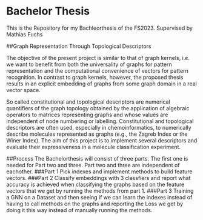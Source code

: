 # Bachelor Thesis
This is the Repository for my Bachleorthesis of the FS2023. 
Supervised by Mathias Fuchs

##Graph Representation Through Topological Descriptors

The objective of the present project is similar to that of graph kernels, i.e. we want to benefit from both the 
universality of graphs for pattern representation and the computational convenience of vectors for pattern recognition. 
In contrast to graph kernels, however, the proposed thesis results in an explicit embedding of graphs from some graph 
domain in a real vector space.

So called constitutional and topological descriptors are numerical quantifiers of the graph topology obtained by the 
application of algebraic operators to matrices representing graphs and whose values are independent of node numbering 
or labelling. Constitutional and topological descriptors are often used, especially in chemoinformatics, 
to numerically describe molecules represented as graphs (e.g., the Zagreb Index or the Winer Index). The aim of this 
project is to implement several descriptors and evaluate their expressiveness in a molecule classification experiment.

##Process
The Bachelorthesis will consist of three parts. The first one is needed for Part two and three. Part two and three
are independent of eachother.
###Part 1
Pick indexes and implement methods to build feature vectors.
###Part 2
Classify embeddings with 3 classfiers and report what accuracy is achieved when classifying the graphs based on the feature
vectors that we get by running the methods from part 1.
###Part 3
Training a GNN on a Dataset and then seeing if we can learn the indexes instead of having to call methods on the graphs and 
reporting the Loss we get by doing it this way instead of manually running the methods.
